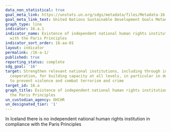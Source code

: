 ```yaml
---
data_non_statistical: true
goal_meta_link: https://unstats.un.org/sdgs/metadata/files/Metadata-16-0A-01.pdf
goal_meta_link_text: United Nations Sustainable Development Goals Metadata (pdf 1361kB)
graph_type: line
indicator: 16.a.1
indicator_name: Existence of independent national human rights institutions in compliance
  with the Paris Principles
indicator_sort_order: 16-aa-01
layout: indicator
permalink: /16-a-1/
published: true
reporting_status: complete
sdg_goal: '16'
target: Strengthen relevant national institutions, including through international
  cooperation, for building capacity at all levels, in particular in developing countries,
  to prevent violence and combat terrorism and crime
target_id: 16.a
graph_title: Existence of independent national human rights institutions in compliance with
  the Paris Principles
un_custodian_agency: OHCHR
un_designated_tier: '1'
---
```

In Iceland there is no independent national human rights institution in compliance with the Paris Principles
